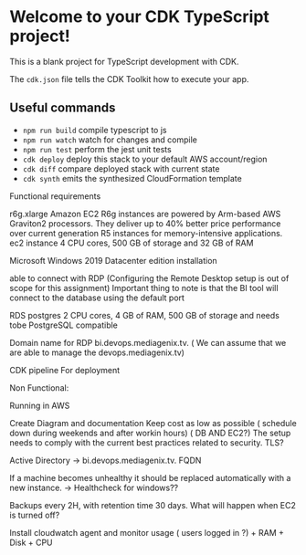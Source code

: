 # Welcome to your CDK TypeScript project!

This is a blank project for TypeScript development with CDK.

The `cdk.json` file tells the CDK Toolkit how to execute your app.

## Useful commands

- `npm run build` compile typescript to js
- `npm run watch` watch for changes and compile
- `npm run test` perform the jest unit tests
- `cdk deploy` deploy this stack to your default AWS account/region
- `cdk diff` compare deployed stack with current state
- `cdk synth` emits the synthesized CloudFormation template

Functional requirements

r6g.xlarge
Amazon EC2 R6g instances are powered by Arm-based AWS Graviton2 processors. They deliver up to 40% better price performance over current generation R5 instances for memory-intensive applications.
ec2 instance 4 CPU cores, 500 GB of storage and 32 GB of RAM

Microsoft Windows 2019 Datacenter edition installation

able to connect with RDP (Configuring the Remote Desktop setup is out of scope for this assignment)
Important thing to note is that the BI tool will connect to the database using the default port

RDS postgres 2 CPU cores, 4 GB of RAM, 500 GB of storage and needs tobe PostgreSQL compatible

Domain name for RDP bi.devops.mediagenix.tv. ( We can assume that we are able to manage the devops.mediagenix.tv)

CDK pipeline For deployment

Non Functional:

Running in AWS

Create Diagram and documentation
Keep cost as low as possible ( schedule down during weekends and after workin hours) ( DB AND EC2?)
The setup needs to comply with the current best practices related to security. TLS?

Active Directory -> bi.devops.mediagenix.tv. FQDN

If a machine becomes unhealthy it should be replaced automatically with a new instance. -> Healthcheck for windows??

Backups every 2H, with retention time 30 days. What will happen when EC2 is turned off?

Install cloudwatch agent and monitor usage ( users logged in ?) + RAM + Disk + CPU
